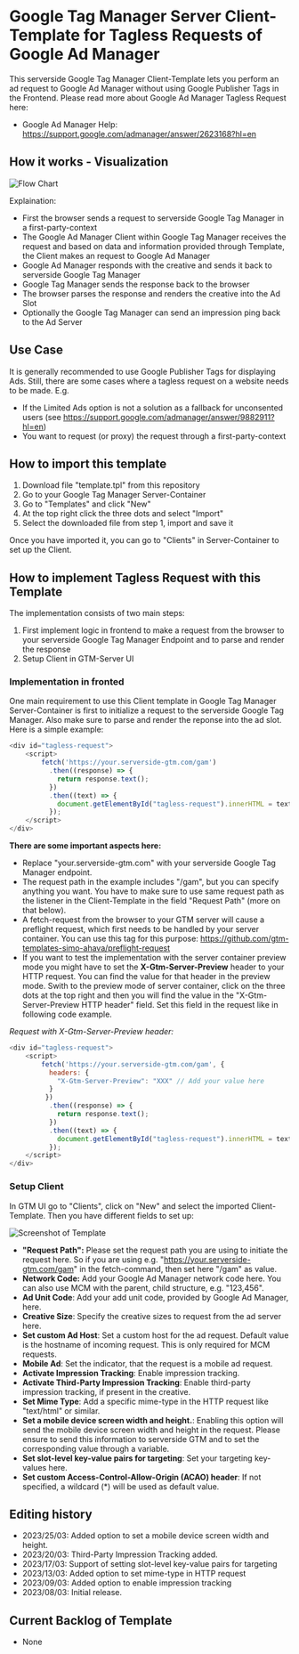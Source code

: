 # Google Tag Manager Server Client-Template for Tagless Requests of Google Ad Manager

This serverside Google Tag Manager Client-Template lets you perform an ad request to Google Ad Manager without using Google Publisher Tags in the Frontend. Please read more about Google Ad Manager Tagless Request here:

- Google Ad Manager Help: https://support.google.com/admanager/answer/2623168?hl=en

## How it works - Visualization 

![Flow Chart](https://www.demirjasarevic.com/wp-content/uploads/2023/04/gam-client-sgtm-flow-imp.png)

Explaination:

- First the browser sends a request to serverside Google Tag Manager in a first-party-context
- The Google Ad Manager Client within Google Tag Manager receives the request and based on data and information provided through Template, the Client makes an request to Google Ad Manager
- Google Ad Manager responds with the creative and sends it back to serverside Google Tag Manager
- Google Tag Manager sends the response back to the browser
- The browser parses the response and renders the creative into the Ad Slot
- Optionally the Google Tag Manager can send an impression ping back to the Ad Server

## Use Case

It is generally recommended to use Google Publisher Tags for displaying Ads. Still, there are some cases where a tagless request on a website needs to be made. E.g.

- If the Limited Ads option is not a solution as a fallback for unconsented users (see https://support.google.com/admanager/answer/9882911?hl=en)
- You want to request (or proxy) the request through a first-party-context

## How to import this template

1. Download file "template.tpl" from this repository
2. Go to your Google Tag Manager Server-Container
3. Go to "Templates" and click "New"
4. At the top right click the three dots and select "Import"
5. Select the downloaded file from step 1, import and save it

Once you have imported it, you can go to "Clients" in Server-Container to set up the Client.

## How to implement Tagless Request with this Template

The implementation consists of two main steps:

1. First implement logic in frontend to make a request from the browser to your serverside Google Tag Manager Endpoint and to parse and render the response
2. Setup Client in GTM-Server UI

### Implementation in fronted
One main requirement to use this Client template in Google Tag Manager Server-Container is first to initialize a request to the serverside Google Tag Manager. Also make sure to parse and render the reponse into the ad slot. Here is a simple example:

```js
<div id="tagless-request">
    <script>
        fetch('https://your.serverside-gtm.com/gam')
          .then((response) => {
            return response.text();
          })
          .then((text) => {
            document.getElementById("tagless-request").innerHTML = text;  
          });
    </script>
</div>
```
**There are some important aspects here:**
- Replace "your.serverside-gtm.com" with your serverside Google Tag Manager endpoint.
- The request path in the example includes "/gam", but you can specify anything you want. You have to make sure to use same request path as the listener in the Client-Template in the field "Request Path" (more on that below).
- A fetch-request from the browser to your GTM server will cause a preflight request, which first needs to be handled by your server container. You can use this tag for this purpose: https://github.com/gtm-templates-simo-ahava/preflight-request
- If you want to test the implementation with the server container preview mode you might have to set the **X-Gtm-Server-Preview** header to your HTTP request. You can find the value for that header in the preview mode. Swith to the preview mode of server container, click on the three dots at the top right and then you will find the value in the "X-Gtm-Server-Preview HTTP header" field. Set this field in the request like in following code example.

*Request with X-Gtm-Server-Preview header:*
```js
<div id="tagless-request">
    <script>
        fetch('https://your.serverside-gtm.com/gam', {
          headers: {
            "X-Gtm-Server-Preview": "XXX" // Add your value here
          }
         })
          .then((response) => {
            return response.text();
          })
          .then((text) => {
            document.getElementById("tagless-request").innerHTML = text;  
          });
    </script>
</div>
```

### Setup Client
In GTM UI go to "Clients", click on "New" and select the imported Client-Template. Then you have different fields to set up:

![Screenshot of Template](https://www.demirjasarevic.com/wp-content/uploads/2023/04/gam-client-sgtm.png)

- **"Request Path":** Please set the request path you are using to initiate the request here. So if you are using e.g. "https://your.serverside-gtm.com/gam" in the fetch-command, then set here "/gam" as value.
- **Network Code:** Add your Google Ad Manager network code here. You can also use MCM with the parent, child structure, e.g. "123,456".
- **Ad Unit Code**: Add your add unit code, provided by Google Ad Manager, here.
- **Creative Size**: Specify the creative sizes to request from the ad server here.
- **Set custom Ad Host**: Set a custom host for the ad request. Default value is the hostname of incoming request. This is only required for MCM requests.
- **Mobile Ad**: Set the indicator, that the request is a mobile ad request.
- **Activate Impression Tracking**: Enable impression tracking.
- **Activate Third-Party Impression Tracking**: Enable third-party impression tracking, if present in the creative.
- **Set Mime Type**: Add a specific mime-type in the HTTP request like "text/html" or similar.
- **Set a mobile device screen width and height.**: Enabling this option will send the mobile device screen width and height in the request. Please ensure to send this information to serverside GTM and to set the corresponding value through a variable.
- **Set slot-level key-value pairs for targeting**: Set your targeting key-values here.
- **Set custom Access-Control-Allow-Origin (ACAO) header**: If not specified, a wildcard (*) will be used as default value.

## Editing history
- 2023/25/03: Added option to set a mobile device screen width and height.
- 2023/20/03: Third-Party Impression Tracking added.
- 2023/17/03: Support of setting slot-level key-value pairs for targeting
- 2023/13/03: Added option to set mime-type in HTTP request
- 2023/09/03: Added option to enable impression tracking
- 2023/08/03: Initial release.

## Current Backlog of Template
- None
